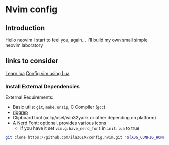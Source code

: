 # Nvim config

## Introduction

Hello neovim I start to feel you, again...
I'll build my own small simple neovim laboratory

## links to consider
[Learn lua](https://learnxinyminutes.com/lua/)
[Config vim using Lua](https://learnxinyminutes.com/lua/)

### Install External Dependencies

External Requirements:
- Basic utils: `git`, `make`, `unzip`, C Compiler (`gcc`)
- [ripgrep](https://github.com/BurntSushi/ripgrep#installation)
- Clipboard tool (xclip/xsel/win32yank or other depending on platform)
- A [Nerd Font](https://www.nerdfonts.com/): optional, provides various icons
  - if you have it set `vim.g.have_nerd_font` in `init.lua` to true

```sh
git clone https://github.com/ila36IX/config.nvim.git "${XDG_CONFIG_HOME:-$HOME/.config}"/nvim
```
